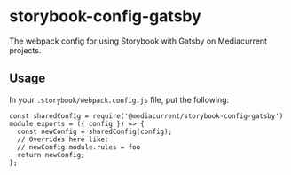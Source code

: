 # storybook-config-gatsby

The webpack config for using Storybook with Gatsby on Mediacurrent projects.

## Usage 
In your `.storybook/webpack.config.js` file, put the following:

```
const sharedConfig = require('@mediacurrent/storybook-config-gatsby')
module.exports = ({ config }) => {
  const newConfig = sharedConfig(config);
  // Overrides here like:
  // newConfig.module.rules = foo
  return newConfig;
};

```